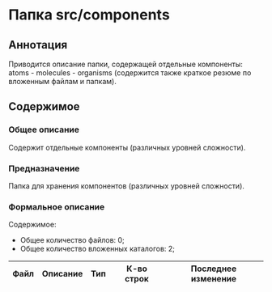 # Папка src/components

## Аннотация

Приводится описание папки, содержащей отдельные компоненты: atoms - molecules - organisms (содержится 
также краткое резюме по вложенным файлам и папкам).

## Содержимое

### Общее описание

Содержит отдельные компоненты (различных уровней сложности).

### Предназначение

Папка для хранения компонентов (различных уровней сложности).

### Формальное описание

Содержимое:
* Общее количество файлов: 0;
* Общее количество вложенных каталогов: 2;

| Файл | Описание | Тип | К-во строк | Последнее изменение |
|------|----------|-----|------------|---------------------|

